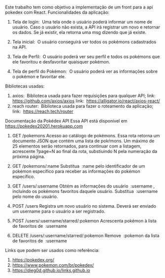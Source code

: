 Este trabalho tem como objetivo a implementação de um front para a api pokedex com React. 
Funcionalidades da aplicação:

1. Tela de login: ​ Uma tela onde o usuário poderá informar um nome de usuário. Caso o
usuário não exista, a API irá registrar um novo e retornar os dados. Se já existir, ela retorna
uma msg dizendo que já existe.

2. Tela inicial: ​ O usuário conseguirá ver todos os pokémons cadastrados na API.

3. Tela de Perfil: ​ O usuário poderá ver seu perfil e todos os pokémons que ele favoritou e
desfavoritar quaisquer pokémon.

4. Tela de perfil do Pokémon: ​ O usuário poderá ver as informações sobre o pokémon e
favoritar ele.

Bibliotecas usadas:
1. axios: ​ Biblioteca usada para fazer requisições para qualquer API;
link: ​ https://github.com/axios/axios
link: ​ https://alligator.io/react/axios-react/
2. reach router: ​ Biblioteca usada para fazer o roteamento da aplicação;
link: ​ https://reach.tech/router

Documentação da Pokédex API
Essa API está disponível em ​ https://pokedex20201.herokuapp.com

1. GET /pokemons
Acesso ao catálogo de pokémons. Essa rota retorna um documento JSON que contém uma lista de
pokŕmons. Um máximo de 25 elementos serão retornados, para continuar com a listagem, acrescente
?page=N​ ao final da rota, substiuindo N pela numeração da próxima página.

2. GET /pokemons/:name
Substitua ​ :name​ pelo identificador de um pokémon específico para receber as informações
do pokémon específico.

3. GET /users/:username
Obtém as informações do usuário ​ :username​ , incluíndo os pokémons favoritos daquele
usuário. Substitua ​ :username ​ pelo nome do usuário.

4. POST /users
Registra um novo usuário no sistema. Deverá ser enviado um username para o usuário a
ser registrado.

5. POST /users/:username/starred/:pokemon
Acrescenta pokémon à lista de favoritos de ​ :username
6. DELETE /users/:username/starred/:pokemon
Remove ​ :pokemon​ da lista de favoritos de ​ :username

Links que podem ser usados como referência:
1. https://pokedex.org/
2. https://www.pokemon.com/br/pokedex/
3. https://dieg0d.github.io/links.github.io
